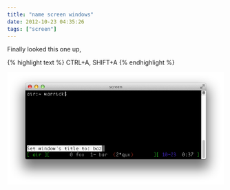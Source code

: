 ```yaml
---
title: "name screen windows"
date: 2012-10-23 04:35:26
tags: ["screen"]
---
```


<p>
Finally looked this one up,

{% highlight text %}
CTRL+A, SHIFT+A
{% endhighlight %}

<img src="/img/screen-window-name.png" alt="name screen window"/>
</p>
